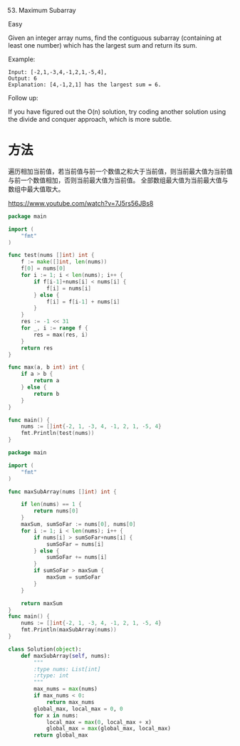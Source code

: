 53. Maximum Subarray

Easy


Given an integer array nums, find the contiguous subarray (containing at least one number) which has the largest sum and return its sum.

Example:
```
Input: [-2,1,-3,4,-1,2,1,-5,4],
Output: 6
Explanation: [4,-1,2,1] has the largest sum = 6.
```

Follow up:

If you have figured out the O(n) solution, try coding another solution using the divide and conquer approach, which is more subtle.

# 方法
遍历相加当前值，若当前值与前一个数值之和大于当前值，则当前最大值为当前值与前一个数值相加，否则当前最大值为当前值。
全部数组最大值为当前最大值与数组中最大值取大。

https://www.youtube.com/watch?v=7J5rs56JBs8

```go
package main

import (
	"fmt"
)

func test(nums []int) int {
	f := make([]int, len(nums))
	f[0] = nums[0]
	for i := 1; i < len(nums); i++ {
		if f[i-1]+nums[i] < nums[i] {
			f[i] = nums[i]
		} else {
			f[i] = f[i-1] + nums[i]
		}
	}
	res := -1 << 31
	for _, i := range f {
		res = max(res, i)
	}
	return res
}

func max(a, b int) int {
	if a > b {
		return a
	} else {
		return b
	}
}

func main() {
	nums := []int{-2, 1, -3, 4, -1, 2, 1, -5, 4}
	fmt.Println(test(nums))
}

```


```go
package main

import (
	"fmt"
)

func maxSubArray(nums []int) int {

	if len(nums) == 1 {
		return nums[0]
	}
	maxSum, sumSoFar := nums[0], nums[0]
	for i := 1; i < len(nums); i++ {
		if nums[i] > sumSoFar+nums[i] {
			sumSoFar = nums[i]
		} else {
			sumSoFar += nums[i]
		}
		if sumSoFar > maxSum {
			maxSum = sumSoFar
		}
	}

	return maxSum
}
func main() {
	nums := []int{-2, 1, -3, 4, -1, 2, 1, -5, 4}
	fmt.Println(maxSubArray(nums))
}
```

```python
class Solution(object):
    def maxSubArray(self, nums):
        """
        :type nums: List[int]
        :rtype: int
        """
        max_nums = max(nums)
        if max_nums < 0:
            return max_nums
        global_max, local_max = 0, 0
        for x in nums:
            local_max = max(0, local_max + x)
            global_max = max(global_max, local_max)
        return global_max
```